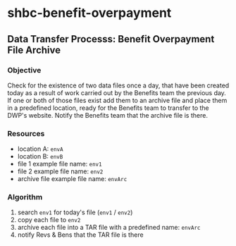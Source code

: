 # shbc-benefit-overpayment

## Data Transfer Processs: Benefit Overpayment File Archive

### Objective

Check for the existence of two data files once a day, that have been created today as a result of work carried out by the Benefits team the previous day. If one or both of those files exist add them to an archive file and place them in a predefined location, ready for the Benefits team to transfer to the DWP's website. Notify the Benefits team that the archive file is there.

### Resources

- location A: `envA`
- location B: `envB`
- file 1 example file name: `env1`
- file 2 example file name: `env2`
- archive file example file name: `envArc`

### Algorithm

1. search `env1` for today's file (`env1` / `env2`)
2. copy each file to `env2`
3. archive each file into a TAR file with a predefined name: `envArc`
4. notify Revs & Bens that the TAR file is there

